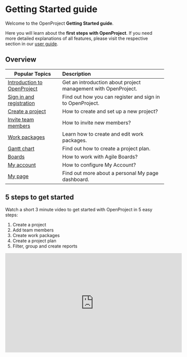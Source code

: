 # Getting Started guide

Welcome to the OpenProject **Getting Started guide**.

Here you will learn about the **first steps with OpenProject**. If you need more detailed explanations of all features, please visit the respective section in our [user guide](../user-guide/).

## Overview

| Popular Topics                                          | Description                                                  |
| ------------------------------------------------------- | :----------------------------------------------------------- |
| [Introduction to OpenProject](openproject-introduction) | Get an introduction about project management with OpenProject. |
| [Sign in and registration](sign-in-and-registration)    | Find out how you can register and sign in to OpenProject.    |
| [Create a project](projects)                            | How to create and set up a new project?                      |
| [Invite team members](invite-members)                   | How to invite new members?                                   |
| [Work packages](work-packages-introduction)             | Learn how to create and edit work packages.                  |
| [Gantt chart](gantt-chart-introduction)                 | Find out how to create a project plan.                       |
| [Boards](boards-introduction)                           | How to work with Agile Boards?                               |
| [My account](my-account)                                | How to configure My Account?                                 |
| [My page](my-page)                                      | Find out more about a personal My page dashboard.            |

## 5 steps to get started

Watch a short 3 minute video to get started with OpenProject in 5 easy steps:
1. Create a project
2. Add team members
3. Create work packages
4. Create a project plan
5. Filter, group and create reports

<iframe width="560" height="315" src="https://www.youtube.com/embed/Fk4papnAzMw" frameborder="0" allow="accelerometer; autoplay; encrypted-media; gyroscope; picture-in-picture" allowfullscreen></iframe>
